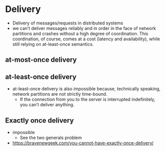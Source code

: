 # Delivery

- Delivery of messages/requests in distributed systems
- we can’t deliver messages reliably and in order in the face of network partitions and crashes without a high degree of coordination. This coordination, of course, comes at a cost (latency and availability), while still relying on at-least-once semantics.

## at-most-once delivery

## at-least-once delivery

- at-least-once delivery is also impossible because, technically speaking, network partitions are not strictly time-bound.
   - If the connection from you to the server is interrupted indefinitely, you can’t deliver anything.
## Exactly once delivery

- impossible
  - See the two generals problem
- https://bravenewgeek.com/you-cannot-have-exactly-once-delivery/
